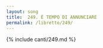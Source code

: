 ```yaml
---
layout: song
title:  249. È TEMPO DI ANNUNCIARE
permalink: /libretto/249/
---
```

{% include canti/249.md %}   